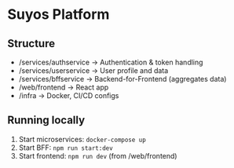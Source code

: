 # Suyos Platform

## Structure
- /services/authservice → Authentication & token handling
- /services/userservice → User profile and data
- /services/bffservice → Backend-for-Frontend (aggregates data)
- /web/frontend → React app
- /infra → Docker, CI/CD configs

## Running locally
1. Start microservices: `docker-compose up`
2. Start BFF: `npm run start:dev`
3. Start frontend: `npm run dev` (from /web/frontend)
